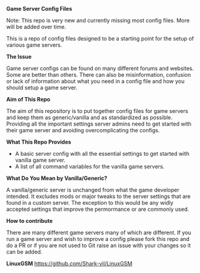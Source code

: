 **Game Server Config Files**

Note: This repo is very new and currently missing most config files. More will be added over time.

This is a repo of config files designed to be a starting point for the setup of various game servers.

**The Issue**

Game server configs can be found on many different forums and websites. Some are better than others. There can also be misinformation, confusion or lack of information about what you need in a config file and how you should setup a game server.

**Aim of This Repo**

The aim of this repository is to put together config files for game servers and keep them as generic/vanilla and as standardized as possible. Providing all the important settings server admins need to get started with their game server and avoiding overcomplicating the configs.

**What This Repo Provides**

 - A basic server config with all the essential settings to get started with vanilla game server.
 - A list of all command variables for the vanilla game servers.

**What Do You Mean by Vanilla/Generic?**

A vanilla/generic server is unchanged from what the game developer intended. It excludes mods or major tweaks to the server settings that are found in a custom server. The exception to this would be any widly accepted settings that improve the permormance or are commonly used.

**How to contribute**

There are many different game servers many of which are different. If you run a game server and wish to improve a config please fork this repo and do a PR or if you are not used to Git raise an issue with your changes so it can be added.


**LinuxGSM**
https://github.com/Shark-vil/LinuxGSM